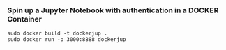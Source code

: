 ### Spin up a Jupyter Notebook with authentication in a DOCKER Container

```
sudo docker build -t dockerjup .
sudo docker run -p 3000:8888 dockerjup
```
